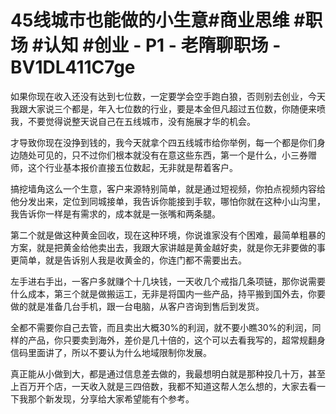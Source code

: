 # 45线城市也能做的小生意#商业思维 #职场 #认知 #创业 - P1 - 老隋聊职场 - BV1DL411C7ge

如果你现在收入还没有达到七位数，一定要学会空手跑白狼，否则别去创业，今天我跟大家说三个都是，年入七位数的行业，要是本金但凡超过五位数，你随便来喷我，不要觉得说整天说自己在五线城市，没有施展才华的机会。

才导致你现在没挣到钱的，我今天就拿个四五线城市给你举例，每一个都是你们身边随处可见的，只不过你们根本就没有在意这些东西，第一个是什么，小三券赠师，这个行业基本报价直接五位数起，无非就是帮着客户。

搞挖墙角这么一个生意，客户来源特别简单，就是通过短视频，你拍点视频内容给他分发出来，定位到同城接单，我告诉你能接到手软，哪怕你就在这种小山沟里，我告诉你一样是有需求的，成本就是一张嘴和两条腿。

第二个就是做这种黄金回收，现在这种环境，你说谁家没有个困难，最简单粗暴的方案，就是把黄金给他卖出去，我跟大家讲越是黄金越好卖，就是你无非要做的事更简单，就是告诉别人我是收黄金的，你连门都不需要出去。

左手进右手出，一客户多就赚个十几块钱，一天收几个戒指几条项链，那你说需要什么成本，第三个就是做搬运工，无非是将国内一些产品，持平搬到国外去，你要做的就是准备几台手机，跟一台电脑，从客户咨询到售后到发货。

全都不需要你自己去管，而且卖出大概30%的利润，就不要小瞧30%的利润，同样的产品，你只要卖到海外，差价是几十倍的，这个可以去看我写的，超常规翻身信码里面讲了，所以不要认为什么地域限制你发展。

真正能从小做到大，都是通过信息差去做的，我最想明白就是那种投几十万，甚至上百万开个店，一天收入就是三四倍数，我都不知道这帮人怎么想的，大家去看一下我那个新发现，分享给大家希望能有个参考。

